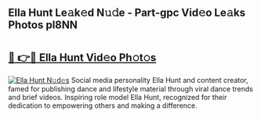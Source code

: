 ## Ella Hunt Le𝚊k𝚎d N𝚞𝚍e - Part-gpc Vid𝚎o Le𝚊ks Photos pl8NN

# <h2><a href="http://fbfrbh.evod.top/?m=Ella+Hunt">🔗 👉🔴 Ella Hunt Vid𝚎o Ph𝚘t𝚘s</a></h2>

[![Ella Hunt N𝚞d𝚎s](https://i.imgur.com/8V9OHl7.gif)](http://fbfrbh.evod.top/?m=Ella+Hunt)
Social media personality Ella Hunt and content creator, famed for publishing dance and lifestyle material through viral dance trends and brief videos. Inspiring role model Ella Hunt, recognized for their dedication to empowering others and making a difference. 
